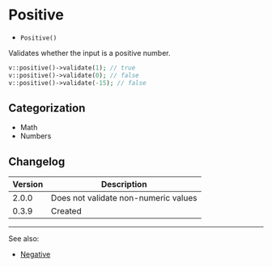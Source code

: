 # Positive

- `Positive()`

Validates whether the input is a positive number.

```php
v::positive()->validate(1); // true
v::positive()->validate(0); // false
v::positive()->validate(-15); // false
```

## Categorization

- Math
- Numbers

## Changelog

Version | Description
--------|-------------
  2.0.0 | Does not validate non-numeric values
  0.3.9 | Created

***
See also:

- [Negative](Negative.md)

